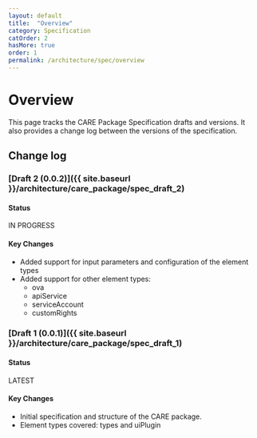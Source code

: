 ```yaml
---
layout: default
title:  "Overview"
category: Specification
catOrder: 2
hasMore: true
order: 1
permalink: /architecture/spec/overview
---
```

# Overview
This page tracks the CARE Package Specification drafts and versions. It also provides a change log between the versions of the specification. 

## Change log
### [Draft 2 (0.0.2)]({{ site.baseurl }}/architecture/care_package/spec_draft_2)

#### Status
<span class="status-macro aui-lozenge aui-lozenge-moved">IN PROGRESS</span>

#### Key Changes
* Added support for input parameters and configuration of the element types
* Added support for other element types: 
  * ova
  * apiService
  * serviceAccount
  * customRights

### [Draft 1 (0.0.1)]({{ site.baseurl }}/architecture/care_package/spec_draft_1)

#### Status
<span class="status-macro aui-lozenge aui-lozenge-success">LATEST</span>

#### Key Changes
* Initial specification and structure of the CARE package.
* Element types covered: types and uiPlugin